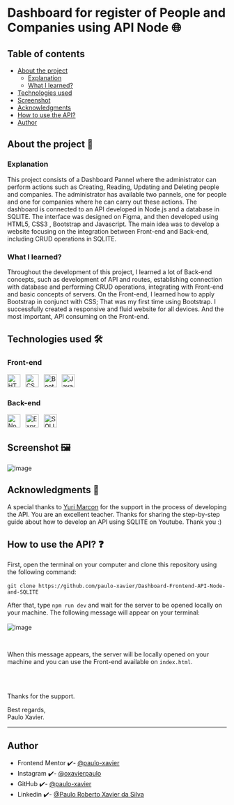 # Dashboard for register of People and Companies using API Node  🌐

## Table of contents 
- [About the project](#about-the-project-)
  - [Explanation](#explanation)     
  - [What I learned?](#what-i-learned)
- [Technologies used](#technologies-used-)
- [Screenshot](#screenshot)
- [Acknowledgments](#acknowledgments)
- [How to use the API?](#how-to-use-the-api)
- [Author](#author)


## About the project 🎯 

### Explanation

This project consists of a Dashboard Pannel where the administrator can perform actions such as Creating, Reading, Updating and 
Deleting people and companies. The administrator has available two pannels, 
one for people and one for companies where he can carry out these actions. 
The dashboard is connected to an API developed in Node.js and a database in SQLITE. 
The interface was designed on Figma, and then developed using HTML5, CSS3 , Bootstrap and Javascript. 
The main idea was to develop a website focusing on the integration between Front-end
and Back-end, including CRUD operations in SQLITE. 

### What I learned? 

Throughout the development of this project, I learned a lot of Back-end concepts, such as development
of API and routes, establishing connection with database and performing CRUD operations, integrating with Front-end and basic concepts of servers. 
On the Front-end, I learned how to apply Bootstrap in conjunct with CSS; That was my first time using Bootstrap. I successfully created a responsive 
and fluid website for all devices. And the most important, API consuming on the Front-end. 

## Technologies used 🛠️

### Front-end 

<img src="https://cdn.jsdelivr.net/gh/devicons/devicon/icons/html5/html5-original.svg" width="30" title="HTML5" /> &nbsp;
<img src="https://cdn.jsdelivr.net/gh/devicons/devicon/icons/css3/css3-original.svg" width="30" title="CSS3"/> &nbsp;
<img src="https://cdn.jsdelivr.net/gh/devicons/devicon/icons/bootstrap/bootstrap-original.svg" width="30" title="Bootstrap"/> &nbsp;
<img src="https://cdn.jsdelivr.net/gh/devicons/devicon/icons/javascript/javascript-original.svg" width="30" title="Javascript"/>
          
### Back-end

<img src="https://cdn.jsdelivr.net/gh/devicons/devicon/icons/nodejs/nodejs-original.svg" width="30" title="Node.js" /> &nbsp;
<img src="https://cdn.jsdelivr.net/gh/devicons/devicon/icons/express/express-original.svg" width="30" title="Express.js "/> &nbsp;
<img src="https://cdn.jsdelivr.net/gh/devicons/devicon/icons/sqlite/sqlite-original.svg" width="30" title="SQLITE" />

## Screenshot 🖼️

![image](https://github.com/paulo-xavier/Frontend-API-Node-and-SQLITE/assets/133855530/0b1dd846-edcd-4680-bb8b-ab0303ffe487)

## Acknowledgments 🥳

A special thanks to [Yuri Marcon](https://github.com/yurimarcon) for the support in the process of developing the API. You are an excellent teacher. Thanks for sharing the step-by-step guide about how to develop an API using SQLITE on Youtube. Thank you :)

## How to use the API? ❓

First, open the terminal on your computer and clone this repository using the following command:  <br> <br>
`git clone https://github.com/paulo-xavier/Dashboard-Frontend-API-Node-and-SQLITE `

After that, type `npm run dev` and wait for the server to be opened locally on your machine. The following message will appear on your terminal:  <br> <br>
![image](https://github.com/paulo-xavier/Dashboard-Frontend-API-Node-and-SQLITE/assets/133855530/977e750b-5405-457a-862f-ca8fb15dec52)

<br> 

When this message appears, the server will be locally opened on your machine and you can use the Front-end available on `index.html`.  

<br> <br> 

Thanks for the support. 

Best regards,<br>
Paulo Xavier.

---


## Author
- Frontend Mentor ✔️- [@paulo-xavier](https://www.frontendmentor.io/profile/paulo-xavier)
- Instagram ✔️- [@oxavierpaulo](https://www.instagram.com/oxavierpaulo/)
- GitHub ✔️- [@paulo-xavier](https://github.com/paulo-xavier)
- Linkedin ✔️- [@Paulo Roberto Xavier da Silva](https://www.linkedin.com/in/paulo-xavier-15bb6924a/)

          

 
